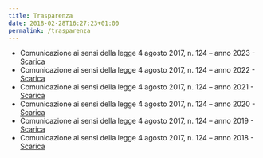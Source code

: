 ```yaml
---
title: Trasparenza
date: 2018-02-28T16:27:23+01:00
permalink: /trasparenza 
---
```


- Comunicazione ai sensi della legge 4 agosto 2017, n. 124 &#8211; anno 2023 - [Scarica](./assets/files_trasparenza/legge_125_2023.pdf)
- Comunicazione ai sensi della legge 4 agosto 2017, n. 124 &#8211; anno 2022 - [Scarica](./assets/files_trasparenza/legge_125_2022.pdf)
- Comunicazione ai sensi della legge 4 agosto 2017, n. 124 &#8211; anno 2021 - [Scarica](./assets/files_trasparenza/legge_125_2021.pdf)
- Comunicazione ai sensi della legge 4 agosto 2017, n. 124 &#8211; anno 2020 - [Scarica](./assets/files_trasparenza/legge-124-2019.pdf)
- Comunicazione ai sensi della legge 4 agosto 2017, n. 124 &#8211; anno 2019 - [Scarica](./assets/files_trasparenza/CCI_000006.pdf)
- Comunicazione ai sensi della legge 4 agosto 2017, n. 124 &#8211; anno 2018 - [Scarica](./assets/files_trasparenza/doc1.pdf)
